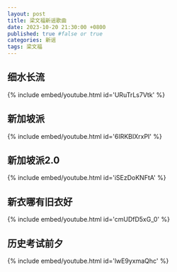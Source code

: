 ```yaml
---
layout: post
title: 梁文福新谣歌曲
date: 2023-10-20 21:30:00 +0800
published: true #false or true
categories: 新谣
tags: 梁文福
---
```


## 细水长流
{% include embed/youtube.html id='URuTrLs7Vtk' %}


## 新加坡派
{% include embed/youtube.html id='6IRKBIXrxPI' %}


## 新加坡派2.0
{% include embed/youtube.html id='iSEzDoKNFtA' %}


## 新衣哪有旧衣好
{% include embed/youtube.html id='cmUDfD5xG_0' %}


## 历史考试前夕
{% include embed/youtube.html id='lwE9yxmaQhc' %}
